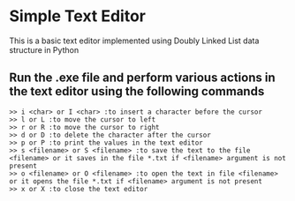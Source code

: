 # Simple Text Editor
This is a basic text editor implemented using Doubly Linked List data structure in Python

## Run the .exe file and perform various actions in the text editor using the following commands

    >> i <char> or I <char> :to insert a character before the cursor
    >> l or L :to move the cursor to left
    >> r or R :to move the cursor to right
    >> d or D :to delete the character after the cursor
    >> p or P :to print the values in the text editor
    >> s <filename> or S <filename> :to save the text to the file <filename> or it saves in the file *.txt if <filename> argument is not present
    >> o <filename> or O <filename> :to open the text in file <filename> or it opens the file *.txt if <filename> argument is not present
    >> x or X :to close the text editor

